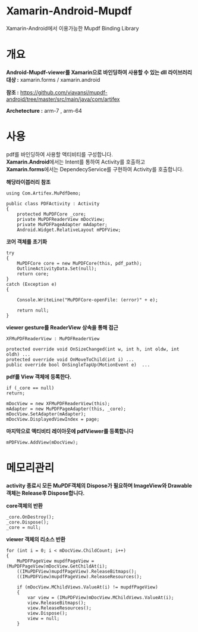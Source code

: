 # Xamarin-Android-Mupdf
Xamarin-Android에서 이용가능한 Mupdf Binding  Library

# 개요 #
**Android-Mupdf-viewer를 Xamarin으로 바인딩하여 사용할 수 있는 dll 라이브러리** <br>
**대상 :** xamarin.forms / xamarin.android <br>

**참조 :** https://github.com/viavansi/mupdf-android/tree/master/src/main/java/com/artifex

**Archetecture :** arm-7 , arm-64 <br>


# 사용 #
pdf를 바인딩하여 사용할 액티비티를 구성합니다.<br>
**Xamarin.Android**에서는 Intent를 통하여 Activity를 호출하고<br>
**Xamarin.forms**에서는 DependecyService를 구현하여 Activity를 호출합니다. <br>

**해당라이븝러리 참조**

    using Com.Artifex.MuPdfDemo;

    public class PDFActivity : Activity
    {
        protected MuPDFCore _core;
        private MuPDFReaderView mDocView;
        private MuPDFPageAdapter mAdapter;
        Android.Widget.RelativeLayout mPDFView;

**코어 객체를 초기화**

    try
    {
        MuPDFCore core = new MuPDFCore(this, pdf_path);
        OutlineActivityData.Set(null);
        return core;
    }
    catch (Exception e)
    {

        Console.WriteLine("MuPDFCore-openFile: (error)" + e);

        return null;
    }
    
    
 **viewer gesture를 ReaderView 상속을 통해 접근**
 
    XFMuPDFReaderView : MuPDFReaderView
    
    protected override void OnSizeChanged(int w, int h, int oldw, int oldh) ...
    protected override void OnMoveToChild(int i) ...
    public override bool OnSingleTapUp(MotionEvent e)  ...

  
**pdf를 View 객체에 등록한다.**  

    if (_core == null)
    return;
    
    mDocView = new XFMuPDFReaderView(this);
    mAdapter = new MuPDFPageAdapter(this, _core);
    mDocView.SetAdapter(mAdapter);
    mDocView.DisplayedViewIndex = page;

**마지막으로 액티비티 레이아웃에 pdfViewer를 등록합니다**

    mPDFView.AddView(mDocView);


# 메모리관리 #

**activity 종료시 모든 MuPDF객체의 Dispose가 필요하며 ImageView와 Drawable객체는 Release후 Dispose합니다.** 

**core객체의 반환**    

    _core.OnDestroy();
    _core.Dispose();
    _core = null;
    
**viewer 객체의 리소스 반환**

    for (int i = 0; i < mDocView.ChildCount; i++)
    {
        MuPDFPageView mupdfPageView = (MuPDFPageView)mDocView.GetChildAt(i);
        ((IMuPDFView)mupdfPageView).ReleaseBitmaps();
        ((IMuPDFView)mupdfPageView).ReleaseResources();

        if (mDocView.MChildViews.ValueAt(i) != mupdfPageView)
        {
            var view = (IMuPDFView)mDocView.MChildViews.ValueAt(i);
            view.ReleaseBitmaps();
            view.ReleaseResources();
            view.Dispose();
            view = null;
        }
    
    
